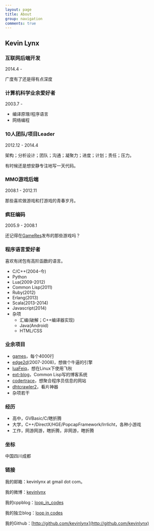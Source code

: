 ```yaml
---
layout: page
title: About
group: navigation
comments: true
---
```


## Kevin Lynx

### 互联网后端开发

2014.4 - 

广度有了还是得有点深度

### 计算机科学业余爱好者

2003.7 - 

* 编译原理/程序语言
* 网络编程

### 10人团队/项目Leader

2012.12 - 2014.4

架构；分析设计；团队；沟通；凝聚力；进度；计划；责任；压力。

有时候还是想安静专注地写一天代码。

### MMO游戏后端

2008.1 - 2012.11

那些喜欢做游戏和打游戏的青春岁月。

### 疯狂编码

2005.9 - 2008.1

还记得在[GameRes](http://www.gameres.com/)发布的那些游戏吗？

### 程序语言爱好者

喜欢有闭包有高阶函数的语言。

* C/C++(2004-今)
* Python
* Lua(2009-2012)
* Common Lisp(2011)
* Ruby(2012)
* Erlang(2013)
* Scala(2013-2014)
* Javascript(2014)
* 杂项
    * 汇编(破解；C++编译器实现)
    * Java(Android)
    * HTML/CSS

### 业余项目

* [games](http://www.cppblog.com/kevinlynx/archive/2008/05/14/49783.html)，每个4000行
* [edge2d](http://edge2d.googlecode.com/)(2007-2008)，想做个牛逼的引擎
* [luaFeiq](https://github.com/kevinlynx/luafeiq)，想在Linux下使用飞秋
* [ext-blog](https://github.com/kevinlynx/ext-blog)，Common Lisp写的博客系统
* [codertrace](https://github.com/kevinlynx/codertrace)，想聚合程序员信息的网站
* [dhtcrawler2](https://github.com/kevinlynx/dhtcrawler2)，看片神器
* 杂项若干

### 经历

* 高中，GVBasic/C/瞎折腾
* 大学，C++/DirectX/HGE/PopcapFramework/Irrlicht，各种小游戏
* 工作，网游网游，瞎折腾，非网游，瞎折腾

### 坐标

中国四川成都

### 链接

我的邮箱：kevinlynx at gmail dot com。

我的微博：[kevinlynx](http://weibo.com/kevinlynx)

我的cppblog：[loop_in_codes](http://www.cppblog.com/kevinlynx)

我的独立blog：[loop in codes](http://codemacro.com/)

我的Github：[http://github.com/kevinlynx](http://github.com/kevinlynx)

